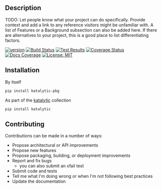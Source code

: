 ## Description
TODO: Let people know what your project can do specifically. Provide context and add a link to any reference visitors might be unfamiliar with. A list of Features or a Background subsection can also be added here. If there are alternatives to your project, this is a good place to list differentiating factors.

[![version](https://img.shields.io/pypi/v/katalytic-pkg)](https://pypi.org/project/katalytic-pkg/)
[![Build Status](https://app.travis-ci.com/katalytic/katalytic-pkg.svg?branch=main)](https://app.travis-ci.com/gitlab/katalytic/katalytic-pkg)
[![Test Results](https://img.shields.io/travis/com/katalytic/katalytic-pkg?label=tests)](https://app.travis-ci.com/gitlab/katalytic/katalytic-pkg)
[![Coverage Status](https://coveralls.io/repos/gitlab/katalytic/katalytic-pkg/badge.svg?branch=main)](https://coveralls.io/gitlab/katalytic/katalytic-pkg?branch=main)
[![Docs Coverage](https://img.shields.io/readthedocs/katalytic-pkg.svg)](https://katalytic-pkg.readthedocs.io/en/latest/)
[![License: MIT](https://img.shields.io/badge/License-MIT-yellow.svg)](https://opensource.org/licenses/MIT)

## Installation
By itself
```bash
pip install katalytic-pkg
```

As part of the [katalytic](https://gitlab.com/katalytic/katalytic) collection
```bash
pip install katalytic
```

## Contributing
Contributions can be made in a number of ways:
- Propose architectural or API improvements
- Propose new features
- Propose packaging, building, or deployment improvements
- Report and fix bugs
	- you can also submit an xfail test
- Submit code and tests
- Tell me what I'm doing wrong or when I'm not following best practices
- Update the documentation


